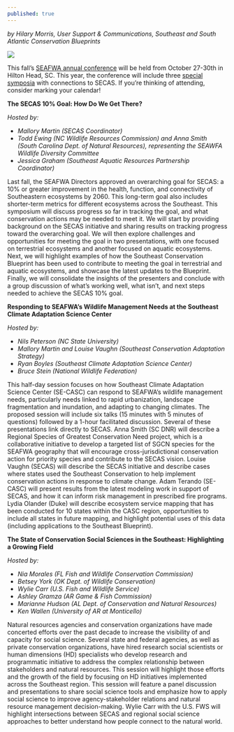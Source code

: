 ```yaml
---
published: true
---
```

_by Hilary Morris, User Support & Communications, Southeast and South Atlantic Conservation Blueprints_  

![]({{site.baseurl}}/images/SEAFWA-logo.png)

This fall’s [SEAFWA annual conference](http://www.seafwa.org/conference/) will be held from October 27-30th in Hilton Head, SC. This year, the conference will include three [special symposia](http://www.seafwa.org/conference/program/special_symposia/) with connections to SECAS. If you’re thinking of attending, consider marking your calendar!

**The SECAS 10% Goal: How Do We Get There?**  

  _Hosted by:_
- _Mallory Martin (SECAS Coordinator)_
- _Todd Ewing (NC Wildlife Resources Commission) and Anna Smith (South Carolina Dept. of Natural Resources), representing the SEAWFA Wildlife Diversity Committee_
- _Jessica Graham (Southeast Aquatic Resources Partnership Coordinator)_


Last fall, the SEAFWA Directors approved an overarching goal for SECAS: a 10% or greater improvement in the health, function, and connectivity of Southeastern ecosystems by 2060. This long-term goal also includes shorter-term metrics for different ecosystems across the Southeast. This symposium will discuss progress so far in tracking the goal, and what conservation actions may be needed to meet it. We will start by providing background on the SECAS initiative and sharing results on tracking progress toward the overarching goal. We will then explore challenges and opportunities for meeting the goal in two presentations, with one focused on terrestrial ecosystems and another focused on aquatic ecosystems. Next, we will highlight examples of how the Southeast Conservation Blueprint has been used to contribute to meeting the goal in terrestrial and aquatic ecosystems, and showcase the latest updates to the Blueprint. Finally, we will consolidate the insights of the presenters and conclude with a group discussion of what’s working well, what isn’t, and next steps needed to achieve the SECAS 10% goal.

**Responding to SEAFWA’s Wildlife Management Needs at the Southeast Climate Adaptation Science Center**  

  _Hosted by:_
- _Nils Peterson (NC State University)_
- _Mallory Martin and Louise Vaughn (Southeast Conservation Adaptation Strategy)_
- _Ryan Boyles (Southeast Climate Adaptation Science Center)_
- _Bruce Stein (National Wildlife Federation)_

This half-day session focuses on how Southeast Climate Adaptation Science Center (SE-CASC) can respond to SEAFWA’s wildlife management needs, particularly needs linked to rapid urbanization, landscape fragmentation and inundation, and adapting to changing climates. The proposed session will include six talks (15 minutes with 5 minutes of questions) followed by a 1-hour facilitated discussion. Several of these presentations link directly to SECAS. Anna Smith (SC DNR) will describe a Regional Species of Greatest Conservation Need project, which is a collaborative initiative to develop a targeted list of SGCN species for the SEAFWA geography that will encourage cross-jurisdictional conservation action for priority species and contribute to the SECAS vision. Louise Vaughn (SECAS) will describe the SECAS initiative and describe cases where states used the Southeast Conservation to help implement conservation actions in response to climate change.  Adam Terando (SE-CASC) will present results from the latest modeling work in support of SECAS, and how it can inform risk management in prescribed fire programs. Lydia Olander (Duke) will describe ecosystem service mapping that has been conducted for 10 states within the CASC region, opportunities to include all states in future mapping, and highlight potential uses of this data (including applications to the Southeast Blueprint).

**The State of Conservation Social Sciences in the Southeast: Highlighting a Growing Field**

  _Hosted by:_
- _Nia Morales (FL Fish and Wildlife Conservation Commission)_
- _Betsey York (OK Dept. of Wildlife Conservation)_
- _Wylie Carr (U.S. Fish and Wildlife Service)_
- _Ashley Gramza (AR Game & Fish Commission)_
- _Marianne Hudson (AL Dept. of Conservation and Natural Resources)_
- _Ken Wallen (University of AR at Monticello)_

Natural resources agencies and conservation organizations have made concerted efforts over the past decade to increase the visibility of and capacity for social science. Several state and federal agencies, as well as private conservation organizations, have hired research social scientists or human dimensions (HD) specialists who develop research and programmatic initiative to address the complex relationship between stakeholders and natural resources. This session will highlight those efforts and the growth of the field by focusing on HD initiatives implemented across the Southeast region. This session will feature a panel discussion and presentations to share social science tools and emphasize how to apply social science to improve agency-stakeholder relations and natural resource management decision-making. Wylie Carr with the U.S. FWS will highlight intersections between SECAS and regional social science approaches to better understand how people connect to the natural world.
